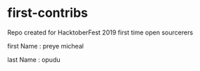 # first-contribs
Repo created for HacktoberFest 2019 first time open sourcerers


first Name :  preye micheal

last Name : opudu
